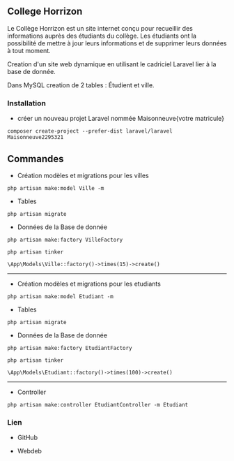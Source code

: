## College Horrizon

Le Collège Horrizon est un site internet conçu pour recueillir des informations auprès des étudiants du collège. Les étudiants ont la possibilité de mettre à jour leurs informations et de supprimer leurs données à tout moment.

Creation d'un site web dynamique en utilisant le cadriciel Laravel lier à la base de donnée. 

Dans MySQL creation de 2 tables : Étudient et ville.

### Installation

- créer un nouveau projet Laravel nommée Maisonneuve{votre matricule} 

```
composer create-project --prefer-dist laravel/laravel Maisonneuve2295321
```

## Commandes

-  Création modèles et migrations pour les villes

```
php artisan make:model Ville -m

```
- Tables

```
php artisan migrate
```

- Données de la Base de donnée

```
php artisan make:factory VilleFactory
```

```
php artisan tinker
```
```
\App\Models\Ville::factory()->times(15)->create()
```
***

- Création modèles et migrations pour les etudiants

```
php artisan make:model Etudiant -m

```

- Tables

```
php artisan migrate
```

- Données de la Base de donnée

```
php artisan make:factory EtudiantFactory
```

```
php artisan tinker
```
```
\App\Models\Etudiant::factory()->times(100)->create()
```
***

- Controller

```
php artisan make:controller EtudiantController -m Etudiant
```

### Lien

- GitHub




- Webdeb


